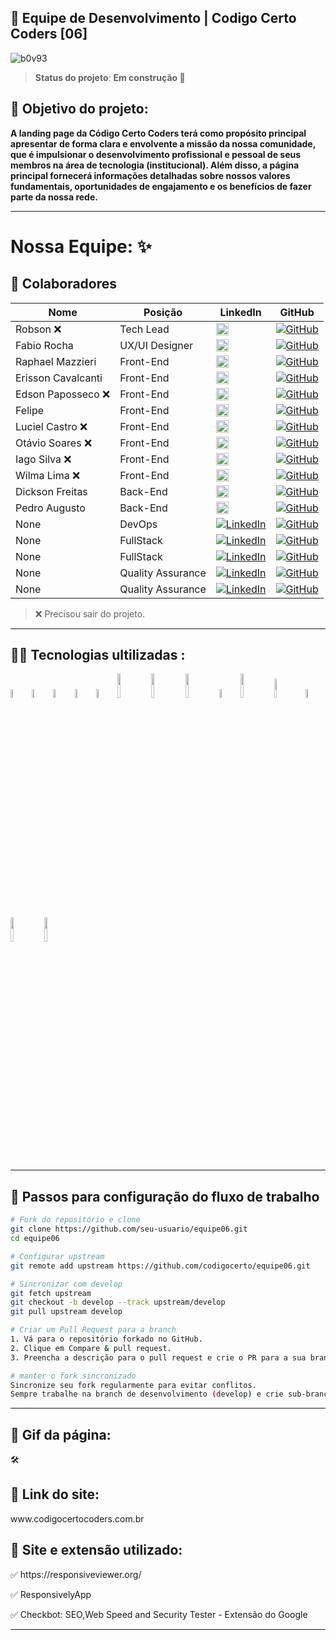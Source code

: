 
<h2> 🚀 Equipe de Desenvolvimento | Codigo Certo Coders [06]</h2> 

![b0v93](https://github.com/codigocerto/equipe06/assets/106245486/302a4c81-1343-47e4-8ddf-b11c502f51ba)


> ****Status do projeto****: **Em construção 🚧** 
<h2> 🎯 Objetivo do projeto:</h2>

**A landing page da Código Certo Coders terá como propósito principal apresentar de forma
clara e envolvente a missão da nossa comunidade, que é impulsionar o desenvolvimento
profissional e pessoal de seus membros na área de tecnologia (institucional). Além
disso, a página principal fornecerá informações detalhadas sobre nossos valores
fundamentais, oportunidades de engajamento e os benefícios de fazer parte da nossa rede.**

---

# Nossa Equipe: ✨

<h2>📮 Colaboradores </h2>

| **Nome** | **Posição** | **LinkedIn** | **GitHub** |
|---|---|---|---|
| Robson ❌| Tech Lead |[<img src="https://github.com/codigocerto/equipe06/assets/106245486/e22b1c15-b795-4e0e-ab10-ae97c50c2880" width="50%" />](https://www.linkedin.com/in/robsonamendonca)| [![GitHub](https://img.shields.io/badge/GitHub-000?style=for-the-badge&logo=github&logoColor=white)](https://github.com/robsonamendonca) |
| Fabio Rocha | UX/UI Designer |[<img src="https://github.com/Fabiorocharb/equipe06/assets/106245486/0320248c-baec-4ba9-b9cf-7dcf81d3c18b" width="50%" />](https://www.linkedin.com/in/fabiorocharb)| [![GitHub](https://img.shields.io/badge/GitHub-000?style=for-the-badge&logo=github&logoColor=white)](https://github.com/Fabiorocharb) |
| Raphael Mazzieri | Front-End |[<img src="https://github.com/codigocerto/equipe06/assets/106245486/0c114aec-bb51-40ba-8365-86d42795ed43" width="50%" />](https://www.linkedin.com/in/raphael-mazzieri)| [![GitHub](https://img.shields.io/badge/GitHub-000?style=for-the-badge&logo=github&logoColor=white)](https://github.com/mazziera) |
| Erisson Cavalcanti | Front-End |[<img src="https://github.com/codigocerto/equipe06/assets/106245486/9080127b-8969-40d1-baba-f96b1caf9b7d" width="50%"/>](https://www.linkedin.com/in/erisson-cavalcanti)| [![GitHub](https://img.shields.io/badge/GitHub-000?style=for-the-badge&logo=github&logoColor=white)](https://github.com/ErissonCavalcanti) |
| Edson Paposseco ❌| Front-End |[<img src="https://github.com/Fabiorocharb/equipe06/assets/106245486/5ec883a5-b314-4704-9b1f-15ee9e9bccfe" width="50%"/>](https://www.linkedin.com/in/paposseco)| [![GitHub](https://img.shields.io/badge/GitHub-000?style=for-the-badge&logo=github&logoColor=white)](https://github.com/paposseco) |
| Felipe | Front-End |[<img src="https://github.com/codigocerto/equipe06/assets/106245486/d987debf-1f12-4d5e-99ca-c2a7cba70c7b" width="50%"/>](https://www.linkedin.com/in/felipemelog)| [![GitHub](https://img.shields.io/badge/GitHub-000?style=for-the-badge&logo=github&logoColor=white)](https://github.com/FelipeMeloGomes) |
| Luciel Castro ❌| Front-End | [<img src="https://avatars.githubusercontent.com/u/93848647?s=164&v=4" width="50%"/>](https://www.linkedin.com/in/luciel-castro-88777a202/)|[![GitHub](https://img.shields.io/badge/GitHub-000?style=for-the-badge&logo=github&logoColor=white)](https://github.com/lucielcastro) |
| Otávio Soares ❌| Front-End | [<img src="https://avatars.githubusercontent.com/u/134438645?s=164&v=4" width="50%"/>](https://www.linkedin.com/in/otavio-soares-felicio/)|[![GitHub](https://img.shields.io/badge/GitHub-000?style=for-the-badge&logo=github&logoColor=white)](https://github.com/Otaviosoaresf) |
| Iago Silva ❌| Front-End | [<img src="https://avatars.githubusercontent.com/u/88169151?s=164&v=4" width="50%"/>](https://www.linkedin.com/in/iago-silva-de-ara%C3%BAjo-632099206/)|[![GitHub](https://img.shields.io/badge/GitHub-000?style=for-the-badge&logo=github&logoColor=white)](https://github.com/iagozx) |
| Wilma Lima ❌| Front-End |[<img src="https://github.com/codigocerto/equipe06/assets/106245486/e76e260d-0bb3-4669-bc49-f11c2b16dbe9" width="50%" />](https://www.linkedin.com/in/wilma-souza) |[![GitHub](https://img.shields.io/badge/GitHub-000?style=for-the-badge&logo=github&logoColor=white)](https://github.com/wilmasouzapt) |
| Dickson Freitas | Back-End |[<img src="https://github.com/codigocerto/equipe06/assets/106245486/a371eff3-fce8-4772-9906-2ade45ca7af8" width="50%"/>](https://www.linkedin.com/in/dicksonfreitas)| [![GitHub](https://img.shields.io/badge/GitHub-000?style=for-the-badge&logo=github&logoColor=white)](https://github.com/dickfreitas) |
| Pedro Augusto | Back-End |[<img src="https://github.com/codigocerto/equipe06/assets/106245486/e92bb026-620c-4ca5-badd-43076155bcb8" width="50%"/>](https://br.linkedin.com/in/pedrohaugusto)| [![GitHub](https://img.shields.io/badge/GitHub-000?style=for-the-badge&logo=github&logoColor=white)](https://github.com) |
| None | DevOps | [![LinkedIn](https://img.shields.io/badge/LinkedIn-0A66C2?style=for-the-badge&logo=linkedin&logoColor=white)](https://www.linkedin.com) | [![GitHub](https://img.shields.io/badge/GitHub-000?style=for-the-badge&logo=github&logoColor=white)](https://github.com) |
| None | FullStack | [![LinkedIn](https://img.shields.io/badge/LinkedIn-0A66C2?style=for-the-badge&logo=linkedin&logoColor=white)](https://www.linkedin.com) | [![GitHub](https://img.shields.io/badge/GitHub-000?style=for-the-badge&logo=github&logoColor=white)](https://github.com) |
| None | FullStack | [![LinkedIn](https://img.shields.io/badge/LinkedIn-0A66C2?style=for-the-badge&logo=linkedin&logoColor=white)](https://www.linkedin.com) | [![GitHub](https://img.shields.io/badge/GitHub-000?style=for-the-badge&logo=github&logoColor=white)](https://github.com) |
| None | Quality Assurance | [![LinkedIn](https://img.shields.io/badge/LinkedIn-0A66C2?style=for-the-badge&logo=linkedin&logoColor=white)](https://www.linkedin.com) | [![GitHub](https://img.shields.io/badge/GitHub-000?style=for-the-badge&logo=github&logoColor=white)](https://github.com) |
| None | Quality Assurance | [![LinkedIn](https://img.shields.io/badge/LinkedIn-0A66C2?style=for-the-badge&logo=linkedin&logoColor=white)](https://www.linkedin.com) | [![GitHub](https://img.shields.io/badge/GitHub-000?style=for-the-badge&logo=github&logoColor=white)](https://github.com) |


> ❌ Precisou sair do projeto.
---

<h2>👨‍💻 Tecnologias ultilizadas :</h2>
<div>
<img src="https://cdn.jsdelivr.net/gh/devicons/devicon/icons/html5/html5-original-wordmark.svg" width="6%" />
<img src="https://cdn.jsdelivr.net/gh/devicons/devicon/icons/css3/css3-original-wordmark.svg" width="6%" />
<img src="https://cdn.jsdelivr.net/gh/devicons/devicon/icons/javascript/javascript-original.svg" width="6%"/>

<img src="https://github.com/marwin1991/profile-technology-icons/assets/136815194/519bfaf3-c242-431e-a269-876979f05574" width="6%">
<img src="https://cdn.jsdelivr.net/gh/devicons/devicon/icons/github/github-original-wordmark.svg" width="6%"/>          
<img src="https://cdn.jsdelivr.net/gh/devicons/devicon@latest/icons/nodejs/nodejs-original-wordmark.svg" width="10%"/>
<img src="https://cdn.jsdelivr.net/gh/devicons/devicon@latest/icons/express/express-original-wordmark.svg" width="10%"/>          
<img src="https://cdn.jsdelivr.net/gh/devicons/devicon@latest/icons/mysql/mysql-original-wordmark.svg" width="10%"/>      

<img src="https://user-images.githubusercontent.com/25181517/186711335-a3729606-5a78-4496-9a36-06efcc74f800.png" width="6%">
<img src="https://cdn.jsdelivr.net/gh/devicons/devicon@latest/icons/trello/trello-original-wordmark.svg" width="10%" />
<img src="https://cdn.jsdelivr.net/gh/devicons/devicon@latest/icons/figma/figma-original.svg" width="9%"/>
<img src="https://cdn.jsdelivr.net/gh/devicons/devicon/icons/canva/canva-original.svg" width="6%"/>
<img src="https://cdn.jsdelivr.net/gh/devicons/devicon@latest/icons/vscode/vscode-original-wordmark.svg" width="10%" />
<img src="https://cdn.jsdelivr.net/gh/devicons/devicon@latest/icons/google/google-original-wordmark.svg" width="10%"/>                              
</div>


---

## 📁 Passos para configuração do fluxo de trabalho
```bash
# Fork do repositório e clone
git clone https://github.com/seu-usuario/equipe06.git
cd equipe06

# Configurar upstream
git remote add upstream https://github.com/codigocerto/equipe06.git

# Sincronizar com develop
git fetch upstream
git checkout -b develop --track upstream/develop
git pull upstream develop

# Criar um Pull Request para a branch
1. Vá para o repositório forkado no GitHub.
2. Clique em Compare & pull request.
3. Preencha a descrição para o pull request e crie o PR para a sua branch no repositório principal.

# manter o fork sincronizado
Sincronize seu fork regularmente para evitar conflitos.
Sempre trabalhe na branch de desenvolvimento (develop) e crie sub-branches para features específicas.
```
---


<h2>🎥 Gif da página: </h2>
🛠️
<h2>🔗 Link do site: </h2>
www.codigocertocoders.com.br

<h2>🧰 Site e extensão utilizado:</h2>

<p>✅ https://responsiveviewer.org/ </p>
<p>✅ ResponsivelyApp </p>
<p>✅ Checkbot: SEO,Web Speed and Security Tester - Extensão do Google </p>

---
